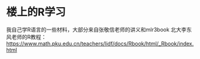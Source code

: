 # 楼上的R学习
我自己学R语言的一些材料，大部分来自张敬信老师的讲义和mlr3book
北大李东风老师的R教程：https://www.math.pku.edu.cn/teachers/lidf/docs/Rbook/html/_Rbook/index.html

